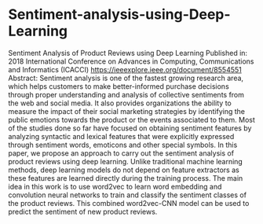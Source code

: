 # Sentiment-analysis-using-Deep-Learning
Sentiment Analysis of Product Reviews using Deep Learning
Published in: 2018 International Conference on Advances in Computing, Communications and Informatics (ICACCI)
https://ieeexplore.ieee.org/document/8554551
Abstract:
Sentiment analysis is one of the fastest growing research area, which helps customers to make better-informed purchase decisions through proper understanding and analysis of collective sentiments from the web and social media. It also provides organizations the ability to measure the impact of their social marketing strategies by identifying the public emotions towards the product or the events associated to them. Most of the studies done so far have focused on obtaining sentiment features by analyzing syntactic and lexical features that were explicitly expressed through sentiment words, emoticons and other special symbols. In this paper, we propose an approach to carry out the sentiment analysis of product reviews using deep learning. Unlike traditional machine learning methods, deep learning models do not depend on feature extractors as these features are learned directly during the training process. The main idea in this work is to use word2vec to learn word embedding and convolution neural networks to train and classify the sentiment classes of the product reviews. This combined word2vec-CNN model can be used to predict the sentiment of new product reviews.
